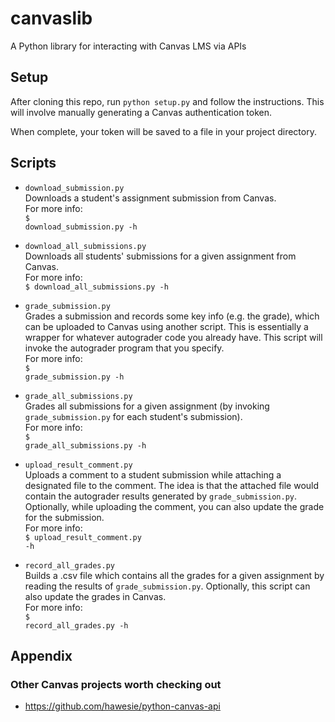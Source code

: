 # canvaslib
A Python library for interacting with Canvas LMS via APIs

## Setup
After cloning this repo, run `python setup.py` and follow the instructions.  This will involve manually generating a Canvas authentication token.

When complete, your token will be saved to a file in your project directory.

## Scripts
* `download_submission.py`</br>
Downloads a student's assignment submission from Canvas.</br>
For more info:</br>
<code>$ download_submission.py -h</code>

* `download_all_submissions.py`</br>
Downloads all students' submissions for a given assignment from Canvas.</br>
For more info:</br>
<code>$ download_all_submissions.py -h</code>

* `grade_submission.py`</br>
Grades a submission and records some key info (e.g. the grade), which can be uploaded to Canvas using another script.  This is essentially a wrapper for whatever autograder code you already have.  This script will invoke the autograder program that you specify.</br>
For more info:</br>
<code>$ grade_submission.py -h</code>

* `grade_all_submissions.py`</br>
Grades all submissions for a given assignment (by invoking `grade_submission.py` for each student's submission).</br>
For more info:</br>
<code>$ grade_all_submissions.py -h</code>

* `upload_result_comment.py`</br>
Uploads a comment to a student submission while attaching a designated file to the comment.  The idea is that the attached file would contain the autograder results generated by `grade_submission.py`.  Optionally, while uploading the comment, you can also update the grade for the submission.</br>
For more info:</br>
<code>$ upload_result_comment.py -h</code>

* `record_all_grades.py`</br>
Builds a .csv file which contains all the grades for a given assignment by reading the results of `grade_submission.py`.  Optionally, this script can also update the grades in Canvas.</br>
For more info:</br>
<code>$ record_all_grades.py -h</code>

## Appendix
### Other Canvas projects worth checking out
* https://github.com/hawesie/python-canvas-api
